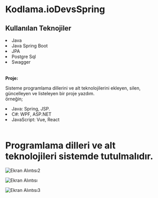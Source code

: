 # Kodlama.ioDevsSpring
 ## Kullanılan Teknojiler
<li>Java</li>
<li>Java Spring Boot</li>
<li>JPA</li>
<li>Postgre Sql</li>
<li>Swagger</li>
</br>
</br>
<b> Proje:</b>
<p>Sisteme programlama dillerini ve alt teknolojilerini  ekleyen, silen,
güncelleyen ve listeleyen bir proje yazdım.
<br>
örneğin; 
<li> Java: Spring, JSP. </li>
 <li>C#: WPF, ASP.NET </li>
 <li>JavaScript: Vue, React </li>
</br>
</p>
<b><h1>Programlama dilleri ve alt teknolojileri sistemde tutulmalıdır.</h1></b>

 
![Ekran Alıntısı2](https://user-images.githubusercontent.com/75632809/206457566-f78501b7-17a0-474f-868b-633c40e645c6.PNG)

![Ekran Alıntısı](https://user-images.githubusercontent.com/75632809/206457709-079ca551-83f8-4610-9b01-e99a20cbe721.PNG)

![Ekran Alıntısı3](https://user-images.githubusercontent.com/75632809/206457734-066cbd5f-b653-4d60-88c3-dba976d0732b.PNG)

